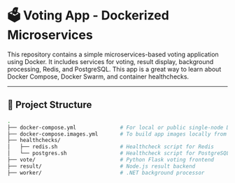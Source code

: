 # 🗳️ Voting App - Dockerized Microservices

This repository contains a simple microservices-based voting application using Docker. It includes services for voting, result display, background processing, Redis, and PostgreSQL. This app is a great way to learn about Docker Compose, Docker Swarm, and container healthchecks.

---

## 📁 Project Structure

```bash
.
├── docker-compose.yml              # For local or public single-node Docker setup
├── docker-compose.images.yml       # To build app images locally from source
├── healthchecks/
│   ├── redis.sh                    # Healthcheck script for Redis
│   └── postgres.sh                 # Healthcheck script for PostgreSQL
├── vote/                           # Python Flask voting frontend
├── result/                         # Node.js result backend
├── worker/                         # .NET background processor
